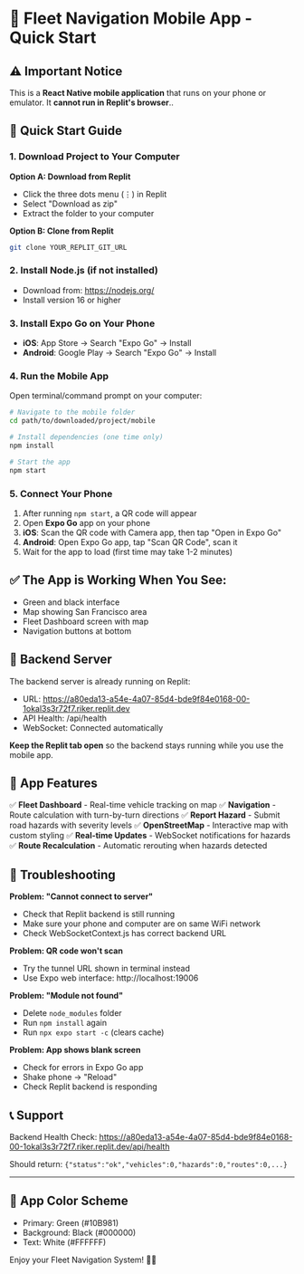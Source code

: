 # 📱 Fleet Navigation Mobile App - Quick Start

## ⚠️ Important Notice

This is a **React Native mobile application** that runs on your phone or emulator. It **cannot run in Replit's browser**..

## 🚀 Quick Start Guide

### 1. Download Project to Your Computer

**Option A: Download from Replit**
- Click the three dots menu (⋮) in Replit
- Select "Download as zip"
- Extract the folder to your computer

**Option B: Clone from Replit**
```bash
git clone YOUR_REPLIT_GIT_URL
```

### 2. Install Node.js (if not installed)
- Download from: https://nodejs.org/
- Install version 16 or higher

### 3. Install Expo Go on Your Phone
- **iOS**: App Store → Search "Expo Go" → Install
- **Android**: Google Play → Search "Expo Go" → Install

### 4. Run the Mobile App

Open terminal/command prompt on your computer:

```bash
# Navigate to the mobile folder
cd path/to/downloaded/project/mobile

# Install dependencies (one time only)
npm install

# Start the app
npm start
```

### 5. Connect Your Phone

1. After running `npm start`, a QR code will appear
2. Open **Expo Go** app on your phone
3. **iOS**: Scan the QR code with Camera app, then tap "Open in Expo Go"
4. **Android**: Open Expo Go app, tap "Scan QR Code", scan it
5. Wait for the app to load (first time may take 1-2 minutes)

## ✅ The App is Working When You See:

- Green and black interface
- Map showing San Francisco area
- Fleet Dashboard screen with map
- Navigation buttons at bottom

## 🔌 Backend Server

The backend server is already running on Replit:
- URL: https://a80eda13-a54e-4a07-85d4-bde9f84e0168-00-1okal3s3r72f7.riker.replit.dev
- API Health: /api/health
- WebSocket: Connected automatically

**Keep the Replit tab open** so the backend stays running while you use the mobile app.

## 📱 App Features

✅ **Fleet Dashboard** - Real-time vehicle tracking on map
✅ **Navigation** - Route calculation with turn-by-turn directions
✅ **Report Hazard** - Submit road hazards with severity levels
✅ **OpenStreetMap** - Interactive map with custom styling
✅ **Real-time Updates** - WebSocket notifications for hazards
✅ **Route Recalculation** - Automatic rerouting when hazards detected

## 🔧 Troubleshooting

**Problem: "Cannot connect to server"**
- Check that Replit backend is still running
- Make sure your phone and computer are on same WiFi network
- Check WebSocketContext.js has correct backend URL

**Problem: QR code won't scan**
- Try the tunnel URL shown in terminal instead
- Use Expo web interface: http://localhost:19006

**Problem: "Module not found"**
- Delete `node_modules` folder
- Run `npm install` again
- Run `npx expo start -c` (clears cache)

**Problem: App shows blank screen**
- Check for errors in Expo Go app
- Shake phone → "Reload"
- Check Replit backend is responding

## 📞 Support

Backend Health Check: 
https://a80eda13-a54e-4a07-85d4-bde9f84e0168-00-1okal3s3r72f7.riker.replit.dev/api/health

Should return: `{"status":"ok","vehicles":0,"hazards":0,"routes":0,...}`

---

## 🎨 App Color Scheme
- Primary: Green (#10B981)
- Background: Black (#000000)  
- Text: White (#FFFFFF)

Enjoy your Fleet Navigation System! 🚗📍
